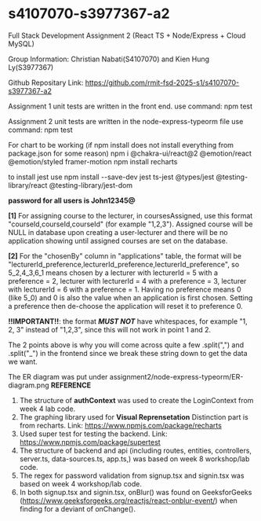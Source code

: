 # s4107070-s3977367-a2
Full Stack Development Assignment 2 (React TS + Node/Express + Cloud MySQL)

Group Information:
Christian Nabati(S4107070) and Kien Hung Ly(S3977367)

Github Repositary Link:
https://github.com/rmit-fsd-2025-s1/s4107070-s3977367-a2

Assignment 1 unit tests are written in the front end.
use command: npm test

Assignment 2 unit tests are written in the node-express-typeorm file
use command: npm test

For chart to be working (if npm install does not install everything from package.json for some reason)
npm i @chakra-ui/react@2 @emotion/react @emotion/styled framer-motion
npm install recharts

to install jest use
npm install --save-dev jest ts-jest @types/jest @testing-library/react @testing-library/jest-dom

**password for all users is John12345@**

**[1]** 
For assigning course to the lecturer, in coursesAssigned, use this format "courseId,courseId,courseId" (for example "1,2,3"). Assigned course will be NULL in database upon creating a user-lecturer and there will be no application showing until assigned courses are set on the database. 

**[2]** 
For the "chosenBy" column in "applications" table, the format will be "lecturerId_preference,lecturerId_preference,lecturerId_preference", so 5_2,4_3,6_1 means chosen by a lecturer with lecturerId = 5 with a preference = 2, lecturer with lecturerId = 4 with a preference = 3, lecturer with lecturerId = 6 with a preference = 1. Having no preference means 0 (like 5_0) and 0 is also the value when an application is first chosen. Setting a preference then de-choose the application will reset it to preference 0. 

**!!IMPORTANT!!**: the format ***MUST NOT*** have whitespaces, for example "1, 2, 3" instead of "1,2,3", since this will not work in point 1 and 2.

The 2 points above is why you will come across quite a few .split(",") and .split("_") in the frontend since we break these string down to get the data we want. 

The ER diagram was put under assignment2/node-express-typeorm/ER-diagram.png
**REFERENCE**
1. The structure of **authContext** was used to create the LoginContext from week 4 lab code.
2. The graphing library used for **Visual Reprensetation** Distinction part is from recharts.
Link: https://www.npmjs.com/package/recharts
3. Used super test for testing the backend. 
Link: https://www.npmjs.com/package/supertest
4. The structure of backend and api (including routes, entities, controllers, server.ts, data-sources.ts, app.ts,) was based on week 8 workshop/lab code. 
5. The regex for password validation from signup.tsx and signin.tsx was based on week 4 workshop/lab code.
6. In both signup.tsx and signin.tsx, onBlur() was found on GeeksforGeeks (https://www.geeksforgeeks.org/reactjs/react-onblur-event/) when finding for a deviant of onChange(). 